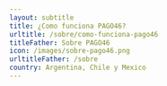 ```yaml
---
layout: subtitle
title: ¿Como funciona PAGO46?
urltitle: /sobre/como-funciona-pago46
titleFather: Sobre PAGO46
icon: /images/sobre-pago46.png
urltitleFather: /sobre
country: Argentina, Chile y Mexico
---
```

